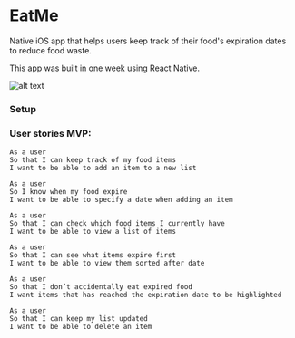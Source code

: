 # EatMe

Native iOS app that helps users keep track of their food's expiration dates to reduce food waste.

This app was built in one week using React Native.

![alt text](http://i.imgur.com/EYS73sK.gif)

### Setup



### User stories MVP:

```
As a user
So that I can keep track of my food items
I want to be able to add an item to a new list
```
```
As a user
So I know when my food expire
I want to be able to specify a date when adding an item
```
```
As a user
So that I can check which food items I currently have
I want to be able to view a list of items
```
```
As a user
So that I can see what items expire first
I want to be able to view them sorted after date
```
```
As a user
So that I don’t accidentally eat expired food
I want items that has reached the expiration date to be highlighted
```
```
As a user
So that I can keep my list updated
I want to be able to delete an item
```
